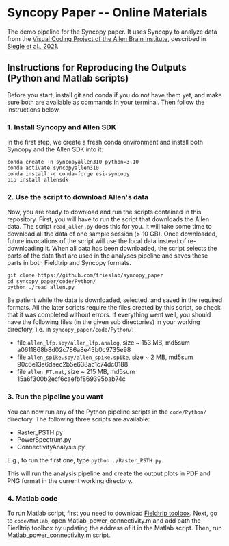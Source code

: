 # Syncopy Paper -- Online Materials

The demo pipeline for the Syncopy paper. It uses Syncopy to analyze data from the [Visual Coding Project of the Allen Brain Institute](https://allensdk.readthedocs.io/en/latest/visual_coding_neuropixels.html), described in [Siegle et al., 2021](https://doi.org/10.1038/s41586-020-03171-x).


## Instructions for Reproducing the Outputs (Python and Matlab scripts)

Before you start, install git and conda if you do not have them yet, and make sure both are available as commands in your terminal. Then follow the instructions below.

### 1. Install Syncopy and Allen SDK

In the first step, we create a fresh conda environment and install both Syncopy and the Allen SDK into it:

```shell
conda create -n syncopyallen310 python=3.10
conda activate syncopyallen310
conda install -c conda-forge esi-syncopy
pip install allensdk
```

### 2. Use the script to download Allen's data

Now, you are ready to download and run the scripts contained in this repository. First, you will have to run the script that downloads the Allen data. The script `read_allen.py` does this for you. It will take some time to download all the data of one sample session (> 10 GB). Once downloaded, future invocations of the script will use the local data instead of re-downloading it. When all data has been downloaded, the script selects the parts of the data that are used in the analyses pipeline and saves these parts in both Fieldtrip and Syncopy formats.


```shell
git clone https://github.com/frieslab/syncopy_paper
cd syncopy_paper/code/Python/
python ./read_allen.py
```

Be patient while the data is downloaded, selected, and saved in the required formats. All the later scripts require the files created by this script, so check that it was completed without errors. If everything went well, you should have the following files (in the given sub directories) in your working directory, i.e. in `syncopy_paper/code/Python/`:


* file `allen_lfp.spy/allen_lfp.analog`, size ~ 153 MB, md5sum a0611868b8d02c786a8e43b0c9735e98
* file `allen_spike.spy/allen_spike.spike`, size ~ 2 MB, md5sum 90c6e13e6daec2b5e638ac1c74dc0188
* file `allen_FT.mat`, size ~ 215 MB, md5sum 15a6f300b2ecf6caefbf869395bab74c


### 3. Run the pipeline you want

You can now run any of the Python pipeline scripts in the `code/Python/` directory. The following three scripts are available:

* Raster_PSTH.py
* PowerSpectrum.py
* ConnectivityAnalysis.py

E.g., to run the first one, type `python ./Raster_PSTH.py`.

This will run the analysis pipeline and create the output plots in PDF and PNG format in the current working directory.


### 4. Matlab code
To run Matlab script, first you need to download [Fieldtrip toolbox](https://www.fieldtriptoolbox.org/).
Next, go to `code/Matlab`, open Matlab_power_connectivity.m and add path the Fiedltrip toolbox by updating the address of it in the Matlab script.
Then, run  Matlab_power_connectivity.m script.
